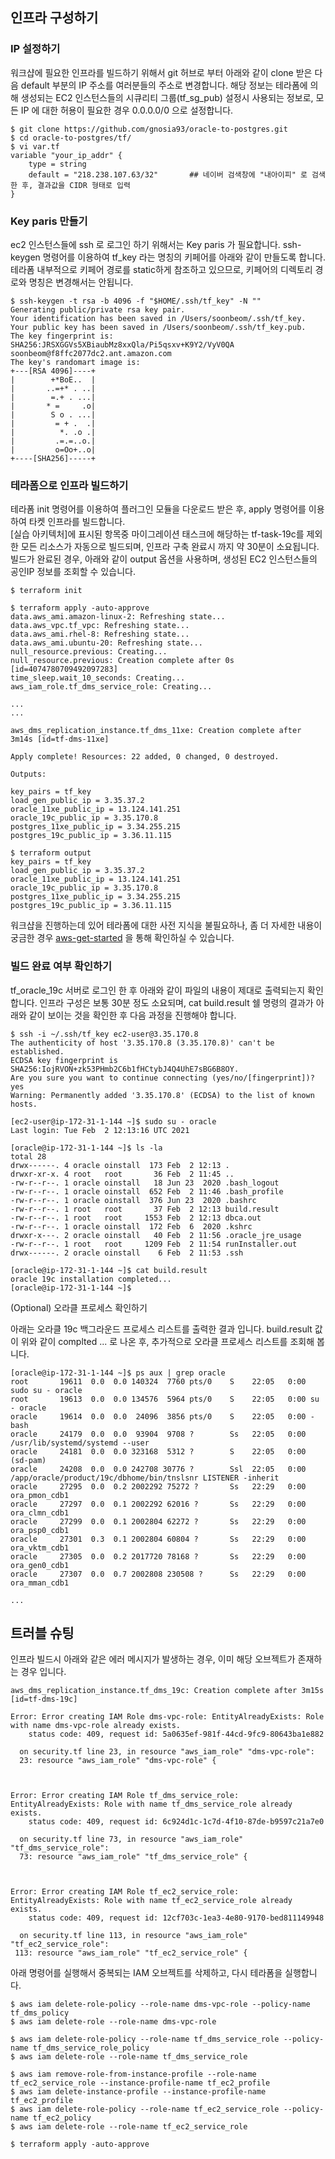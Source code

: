 ## 인프라 구성하기 ##


### IP 설정하기 ###
워크샵에 필요한 인프라를 빌드하기 위해서 git 허브로 부터 아래와 같이 clone 받은 다음 default 부분의 IP 주소를 여러분들의 주소로 변경합니다. 
해당 정보는 테라폼에 의해 생성되는 EC2 인스턴스들의 시큐리티 그룹(tf_sg_pub) 설정시 사용되는 정보로, 모든 IP 에 대한 허용이 필요한 경우 0.0.0.0/0 으로 설정합니다. 

```
$ git clone https://github.com/gnosia93/oracle-to-postgres.git
$ cd oracle-to-postgres/tf/
$ vi var.tf
variable "your_ip_addr" {
    type = string
    default = "218.238.107.63/32"       ## 네이버 검색창에 "내아이피" 로 검색한 후, 결과값을 CIDR 형태로 입력
}
```

### Key paris 만들기 ###

ec2 인스턴스들에 ssh 로 로그인 하기 위해서는 Key paris 가 필요합니다. ssh-keygen 명령어를 이용하여 tf_key 라는 명칭의 키페어를 아래와 같이 만들도록 합니다. 
테라폼 내부적으로 키페어 경로를 static하게 참조하고 있으므로, 키페어의 디렉토리 경로와 명칭은 변경해서는 안됩니다.

```
$ ssh-keygen -t rsa -b 4096 -f "$HOME/.ssh/tf_key" -N ""
Generating public/private rsa key pair.
Your identification has been saved in /Users/soonbeom/.ssh/tf_key.
Your public key has been saved in /Users/soonbeom/.ssh/tf_key.pub.
The key fingerprint is:
SHA256:JRSXGGVs5XBiaubMz8xxQla/Pi5qsxv+K9Y2/VyV0QA soonbeom@f8ffc2077dc2.ant.amazon.com
The key's randomart image is:
+---[RSA 4096]----+
|        +*BoE..  |
|       ..=+* . ..|
|        =.+ . ...|
|       * =     .o|
|        S o . ...|
|         = + .  .|
|          *. .o .|
|         .=.=..o.|
|         o=Oo+..o|
+----[SHA256]-----+
```

### 테라폼으로 인프라 빌드하기 ###

테라폼 init 명령어를 이용하여 플러그인 모듈을 다운로드 받은 후, apply 명령어를 이용하여 타켓 인프라를 빌드합니다.  
[실습 아키텍처]에 표시된 항목중 마이그레이션 태스크에 해당하는 tf-task-19c를 제외한 모든 리소스가 자동으로 빌드되며, 인프라 구축 완료시 까지 약 30분이 소요됩니다.  
빌드가 완료된 경우, 아래와 같이 output 옵션을 사용하며, 생성된 EC2 인스턴스들의 공인IP 정보를 조회할 수 있습니다.  

```
$ terraform init
```

```
$ terraform apply -auto-approve
data.aws_ami.amazon-linux-2: Refreshing state...
data.aws_vpc.tf_vpc: Refreshing state...
data.aws_ami.rhel-8: Refreshing state...
data.aws_ami.ubuntu-20: Refreshing state...
null_resource.previous: Creating...
null_resource.previous: Creation complete after 0s [id=4074780709492097283]
time_sleep.wait_10_seconds: Creating...
aws_iam_role.tf_dms_service_role: Creating...

...
...

aws_dms_replication_instance.tf_dms_11xe: Creation complete after 3m14s [id=tf-dms-11xe]

Apply complete! Resources: 22 added, 0 changed, 0 destroyed.

Outputs:

key_pairs = tf_key
load_gen_public_ip = 3.35.37.2
oracle_11xe_public_ip = 13.124.141.251
oracle_19c_public_ip = 3.35.170.8
postgres_11xe_public_ip = 3.34.255.215
postgres_19c_public_ip = 3.36.11.115
```

```
$ terraform output
key_pairs = tf_key
load_gen_public_ip = 3.35.37.2
oracle_11xe_public_ip = 13.124.141.251
oracle_19c_public_ip = 3.35.170.8
postgres_11xe_public_ip = 3.34.255.215
postgres_19c_public_ip = 3.36.11.115
```

워크샵을 진행하는데 있어 테라폼에 대한 사전 지식을 불필요하나, 좀 더 자세한 내용이 궁금한 경우 [aws-get-started](https://learn.hashicorp.com/collections/terraform/aws-get-started) 을 통해 확인하실 수 있습니다. 

### 빌드 완료 여부 확인하기 ###

tf_oracle_19c 서버로 로그인 한 후 아래와 같이 파일의 내용이 제대로 출력되는지 확인합니다. 인프라 구성은 보통 30분 정도 소요되며, cat build.result 쉘 명령의 결과가 아래와 같이 보이는 것을 확인한 후 다음 과정을 진행해야 합니다.   
```
$ ssh -i ~/.ssh/tf_key ec2-user@3.35.170.8
The authenticity of host '3.35.170.8 (3.35.170.8)' can't be established.
ECDSA key fingerprint is SHA256:IojRVON+zk53PHmb2C6b1fHCtybJ4Q4UhE7sBG6B8OY.
Are you sure you want to continue connecting (yes/no/[fingerprint])? yes
Warning: Permanently added '3.35.170.8' (ECDSA) to the list of known hosts.

[ec2-user@ip-172-31-1-144 ~]$ sudo su - oracle
Last login: Tue Feb  2 12:13:16 UTC 2021

[oracle@ip-172-31-1-144 ~]$ ls -la
total 28
drwx------. 4 oracle oinstall  173 Feb  2 12:13 .
drwxr-xr-x. 4 root   root       36 Feb  2 11:45 ..
-rw-r--r--. 1 oracle oinstall   18 Jun 23  2020 .bash_logout
-rw-r--r--. 1 oracle oinstall  652 Feb  2 11:46 .bash_profile
-rw-r--r--. 1 oracle oinstall  376 Jun 23  2020 .bashrc
-rw-r--r--. 1 root   root       37 Feb  2 12:13 build.result
-rw-r--r--. 1 root   root     1553 Feb  2 12:13 dbca.out
-rw-r--r--. 1 oracle oinstall  172 Feb  6  2020 .kshrc
drwxr-x---. 2 oracle oinstall   40 Feb  2 11:56 .oracle_jre_usage
-rw-r--r--. 1 root   root     1209 Feb  2 11:54 runInstaller.out
drwx------. 2 oracle oinstall    6 Feb  2 11:53 .ssh

[oracle@ip-172-31-1-144 ~]$ cat build.result 
oracle 19c installation completed...
[oracle@ip-172-31-1-144 ~]$ 
```

(Optional) 오라클 프로세스 확인하기

아래는 오라클 19c 백그라운드 프로세스 리스트를 출력한 결과 입니다. build.result 값이 위와 같이 complted ... 로 나온 후, 추가적으로 오라클 프로세스 리스트를 조회해 봅니다. 
```
[oracle@ip-172-31-1-144 ~]$ ps aux | grep oracle
root       19611  0.0  0.0 140324  7760 pts/0    S    22:05   0:00 sudo su - oracle
root       19613  0.0  0.0 134576  5964 pts/0    S    22:05   0:00 su - oracle
oracle     19614  0.0  0.0  24096  3856 pts/0    S    22:05   0:00 -bash
oracle     24179  0.0  0.0  93904  9708 ?        Ss   22:05   0:00 /usr/lib/systemd/systemd --user
oracle     24181  0.0  0.0 323168  5312 ?        S    22:05   0:00 (sd-pam)
oracle     24208  0.0  0.0 242708 30776 ?        Ssl  22:05   0:00 /app/oracle/product/19c/dbhome/bin/tnslsnr LISTENER -inherit
oracle     27295  0.0  0.2 2002292 75272 ?       Ss   22:29   0:00 ora_pmon_cdb1
oracle     27297  0.0  0.1 2002292 62016 ?       Ss   22:29   0:00 ora_clmn_cdb1
oracle     27299  0.0  0.1 2002804 62272 ?       Ss   22:29   0:00 ora_psp0_cdb1
oracle     27301  0.3  0.1 2002804 60804 ?       Ss   22:29   0:00 ora_vktm_cdb1
oracle     27305  0.0  0.2 2017720 78168 ?       Ss   22:29   0:00 ora_gen0_cdb1
oracle     27307  0.0  0.7 2002808 230508 ?      Ss   22:29   0:00 ora_mman_cdb1

...
```


## 트러블 슈팅 ##

인프라 빌드시 아래와 같은 에러 메시지가 발생하는 경우, 이미 해당 오브젝트가 존재하는 경우 입니다.  
```
aws_dms_replication_instance.tf_dms_19c: Creation complete after 3m15s [id=tf-dms-19c]

Error: Error creating IAM Role dms-vpc-role: EntityAlreadyExists: Role with name dms-vpc-role already exists.
	status code: 409, request id: 5a0635ef-981f-44cd-9fc9-80643ba1e882

  on security.tf line 23, in resource "aws_iam_role" "dms-vpc-role":
  23: resource "aws_iam_role" "dms-vpc-role" {



Error: Error creating IAM Role tf_dms_service_role: EntityAlreadyExists: Role with name tf_dms_service_role already exists.
	status code: 409, request id: 6c924d1c-1c7d-4f10-87de-b9597c21a7e0

  on security.tf line 73, in resource "aws_iam_role" "tf_dms_service_role":
  73: resource "aws_iam_role" "tf_dms_service_role" {



Error: Error creating IAM Role tf_ec2_service_role: EntityAlreadyExists: Role with name tf_ec2_service_role already exists.
	status code: 409, request id: 12cf703c-1ea3-4e80-9170-bed811149948

  on security.tf line 113, in resource "aws_iam_role" "tf_ec2_service_role":
 113: resource "aws_iam_role" "tf_ec2_service_role" {
```

아래 명령어를 실행해서 중복되는 IAM 오브젝트를 삭제하고, 다시 테라폼을 실행합니다. 
```
$ aws iam delete-role-policy --role-name dms-vpc-role --policy-name tf_dms_policy
$ aws iam delete-role --role-name dms-vpc-role

$ aws iam delete-role-policy --role-name tf_dms_service_role --policy-name tf_dms_service_role_policy
$ aws iam delete-role --role-name tf_dms_service_role

$ aws iam remove-role-from-instance-profile --role-name tf_ec2_service_role --instance-profile-name tf_ec2_profile
$ aws iam delete-instance-profile --instance-profile-name tf_ec2_profile
$ aws iam delete-role-policy --role-name tf_ec2_service_role --policy-name tf_ec2_policy
$ aws iam delete-role --role-name tf_ec2_service_role

$ terraform apply -auto-approve
```


